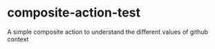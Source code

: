 # composite-action-test


A simple composite action to understand the different values of github context
